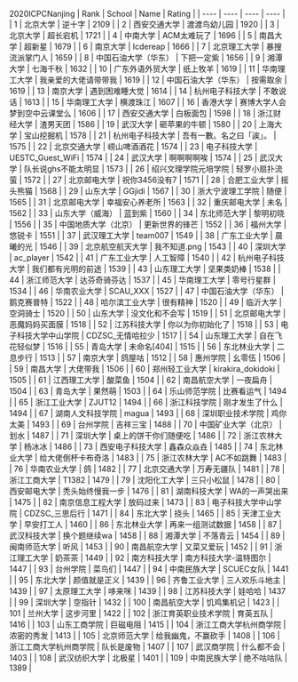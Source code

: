 2020ICPCNanjing
| Rank | School | Name | Rating |
| ---- | ---- | ---- | ---- |
| 1 | 北京大学 | 逆十字 | 2109 |
| 2 | 西安交通大学 | 渡渡鸟幼儿园 | 1920 |
| 3 | 北京大学 | 超长宕机 | 1721 |
| 4 | 中南大学 | ACM太难玩了 | 1696 |
| 5 | 南昌大学 | 超新星 | 1679 |
| 6 | 南京大学 | Icdereap | 1666 |
| 7 | 北京理工大学 | 暴搜流派掌门人 | 1659 |
| 8 | 中国石油大学（华东） | 下把一定紫 | 1656 |
| 9 | 湘潭大学 | 七海千秋 | 1632 |
| 10 | 广东外语外贸大学 | 纸上牧羊 | 1619 |
| 11 | 华南理工大学 | 我亲爱的大佬请带带我 | 1619 |
| 12 | 中国石油大学（华东） | 按需取余 | 1619 |
| 13 | 南京大学 | 遇到困难睡大觉 | 1614 |
| 14 | 杭州电子科技大学 | 不敢说话 | 1613 |
| 15 | 华南理工大学 | 横渡珠江 | 1607 |
| 16 | 香港大学 | 赛博大学人会梦到空中云课堂么 | 1606 |
| 17 | 西安交通大学 | 白板面包 | 1598 |
| 18 | 浙江财经大学 | 渣男天团 | 1586 |
| 19 | 武汉大学 | 砸苹果的牛顿 | 1580 |
| 20 | 上海大学 | 宝山挖掘机 | 1578 |
| 21 | 杭州电子科技大学 | 吾有一數。名之曰「誒」。 | 1575 |
| 22 | 北京交通大学 | 崂山啤酒酒花 | 1574 |
| 23 | 电子科技大学 | UESTC_Guest_WiFi | 1574 |
| 24 | 武汉大学 | 啊啊啊啊唉 | 1574 |
| 25 | 武汉大学 | 队长说ghs不能太明显 | 1573 |
| 26 | 绍兴文理学院元培学院 | 轻罗小扇扑流萤 | 1572 |
| 27 | 北京邮电大学 | 祝你3456没有7 | 1571 |
| 28 | 合肥工业大学 | 摇头熊猫 | 1568 |
| 29 | 山东大学 | GGjidi | 1567 |
| 30 | 浙大宁波理工学院 | 随便 | 1565 |
| 31 | 北京邮电大学 | 幸福安心养老所 | 1563 |
| 32 | 重庆邮电大学 | 未名 | 1562 |
| 33 | 山东大学（威海） | 蓝到紫 | 1560 |
| 34 | 东北师范大学 | 黎明初晓 | 1556 |
| 35 | 中国地质大学（北京） | 更新世界的锋芒 | 1552 |
| 36 | 福州大学 | 悠锐卡 | 1551 |
| 37 | 武汉理工大学 | team007 | 1549 |
| 38 | 广东工业大学 | 晨曦的光 | 1546 |
| 39 | 北京航空航天大学 | 我不知道.png | 1543 |
| 40 | 深圳大学 | ac_player | 1542 |
| 41 | 广东工业大学 | 人工智障 | 1540 |
| 42 | 杭州电子科技大学 | 我们都有光明的前途 | 1539 |
| 43 | 山东理工大学 | 坚果类奶棒 | 1538 |
| 44 | 浙江师范大学 | 达芬奇骑芬达 | 1537 |
| 45 | 华南理工大学 | 零号行星群 | 1534 |
| 46 | 华南农业大学 | SCAU_XXX | 1527 |
| 47 | 中国石油大学（华东） | 鹅克赛普特 | 1522 |
| 48 | 哈尔滨工业大学 | 很有精神 | 1520 |
| 49 | 临沂大学 | 空洞骑士 | 1520 |
| 50 | 山东大学 | 没文化和不会写 | 1519 |
| 51 | 北京邮电大学 | 恶魔妈妈买面膜 | 1518 |
| 52 | 江苏科技大学 | 你以为你初始化了 | 1518 |
| 53 | 电子科技大学中山学院 | CDZSC_无情哈拉少 | 1517 |
| 54 | 山东理工大学 | 自在飞花轻似梦 | 1516 |
| 55 | 青岛大学 | 未命名[404] | 1515 |
| 56 | 东北林业大学 | 二息步行 | 1513 |
| 57 | 南京大学 | 鸽屋咕 | 1512 |
| 58 | 惠州学院 | 幺零伍 | 1506 |
| 59 | 南昌大学 | 大佬带我 | 1506 |
| 60 | 郑州轻工业大学 | kirakira_dokidoki | 1505 |
| 61 | 江西理工大学 | 酸菜鱼 | 1504 |
| 62 | 南昌航空大学 | 一夜扁舟 | 1504 |
| 63 | 青岛大学 | 果然萌 | 1503 |
| 64 | 乐山师范学院 | 比赛看运气 | 1494 |
| 65 | 浙江工业大学 | ZJUT12 | 1494 |
| 66 | 浙江科技学院 | 刚才发生了什么 | 1494 |
| 67 | 湖南人文科技学院 | magua | 1493 |
| 68 | 深圳职业技术学院 | 鸡你太美 | 1493 |
| 69 | 台州学院 | 吉祥三宝 | 1488 |
| 70 | 中国矿业大学（北京） | 划水 | 1487 |
| 71 | 深圳大学 | 桌上的饼干你们随便吃 | 1486 |
| 72 | 浙江农林大学 | 杨冰冰 | 1486 |
| 73 | 西安电子科技大学 | 鑫森众焱垚 | 1485 |
| 74 | 东北林业大学 | 给大佬倒杯卡布奇洛 | 1483 |
| 75 | 浙江农林大学 | AC不如跳舞 | 1483 |
| 76 | 华南农业大学 | 鸽 | 1482 |
| 77 | 北京交通大学 | 万寿无疆队 | 1481 |
| 78 | 浙江工商大学 | T1382 | 1479 |
| 79 | 沈阳化工大学 | 三只小松鼠 | 1478 |
| 80 | 西安邮电大学 | 秃头始终慢我一步 | 1476 |
| 81 | 湖南科技大学 | WA的一声哭出来 | 1475 |
| 82 | 南京信息工程大学 | 放码过来 | 1473 |
| 83 | 电子科技大学中山学院 | CDZSC_三思后行 | 1471 |
| 84 | 东北大学 | 挠头 | 1465 |
| 85 | 天津工业大学 | 早安打工人 | 1460 |
| 86 | 东北林业大学 | 再来一组测试数据 | 1458 |
| 87 | 武汉科技大学 | 换个题继续wa | 1458 |
| 88 | 湘潭大学 | 不落青云 | 1454 |
| 89 | 闽南师范大学 | 听风 | 1453 |
| 90 | 南昌航空大学 | 又菜又爱玩 | 1452 |
| 91 | 浙江理工大学 | 奶茶茶 | 1449 |
| 92 | 南方科技大学 | 南方科技大学-温特图尔 | 1447 |
| 93 | 台州学院 | 菜鸟们 | 1447 |
| 94 | 中南民族大学 | SCUEC女队 | 1441 |
| 95 | 东北大学 | 颜值就是正义 | 1439 |
| 96 | 齐鲁工业大学 | 三人欢乐斗地主 | 1439 |
| 97 | 太原理工大学 | 哆来咪 | 1439 |
| 98 | 江苏科技大学 | 娃哈哈 | 1437 |
| 99 | 深圳大学 | 空指针 | 1432 |
| 100 | 南昌航空大学 | 饥鸡集机记 | 1423 |
| 101 | 兰州大学 | 这步河里 | 1422 |
| 102 | 浙江育英职业技术学院 | 育英五队 | 1416 |
| 103 | 山东工商学院 | 巨磁电阻 | 1415 |
| 104 | 浙江工商大学杭州商学院 | 浓密的秀发 | 1413 |
| 105 | 北京师范大学 | 给我幽鬼，不赢砍手 | 1408 |
| 106 | 浙江工商大学杭州商学院 | 队长是废物 | 1407 |
| 107 | 武汉商学院 | 什么都不会 | 1403 |
| 108 | 武汉纺织大学 | 北极星 | 1401 |
| 109 | 中南民族大学 | 绝不咕咕队 | 1389 |
